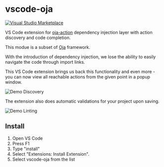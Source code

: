 # vscode-oja

[![Visual Studio Marketplace](https://vsmarketplacebadge.apphb.com/installs-short/oja.vscode-oja.svg?style=flat-square)](https://marketplace.visualstudio.com/items?itemName=oja.vscode-oja)

VS Code extension for [oja-action](https://github.com/eBay/oja/blob/master/packages/oja-action#readme) dependency injection layer with action discovery and code completion.

This modue is a subset of [Oja](https://github.com/eBay/oja#readme) framework.

With the introduction of dependency injection, we lose the ability to easily navigate the code through import links.

This VS Code extension brings us back this functionality and even more - you can now view all reachable actions from the given point in a popup window.

![Demo Discovery](https://raw.githubusercontent.com/eBay/oja/master/packages/vscode-oja/images/vscode.gif)

The extension also does automatic validations for your project upon saving.

![Demo Linting](https://raw.githubusercontent.com/eBay/oja/master/packages/vscode-oja/images/oja-lint.gif)

## Install

1. Open VS Code
2. Press F1
3. Type "install"
4. Select "Extensions: Install Extension".
5. Select vscode-oja from the list
